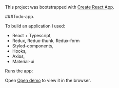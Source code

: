This project was bootstrapped with [Create React App](https://github.com/facebook/create-react-app).

###Todo-app.

To build an application I used:

- React + Typescript,
- Redux, Redux-thunk, Redux-form
- Styled-components,
- Hooks,
- Axios,
- Material-ui

Runs the app: 

Open [Open demo](https://master.dixh0s81fnnjd.amplifyapp.com/) to view it in the browser.
